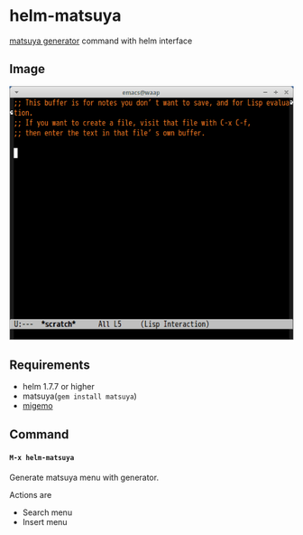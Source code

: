 # helm-matsuya

[matsuya generator](https://github.com/toshia/matsuya-generator-ruby) command with helm interface

## Image

![helm-matsuya](image/helm-matsuya.gif)


## Requirements

- helm 1.7.7 or higher
- matsuya(`gem install matsuya`)
- [migemo](https://github.com/emacs-jp/migemo)


## Command

#### `M-x helm-matsuya`

Generate matsuya menu with generator.

Actions are
- Search menu
- Insert menu
